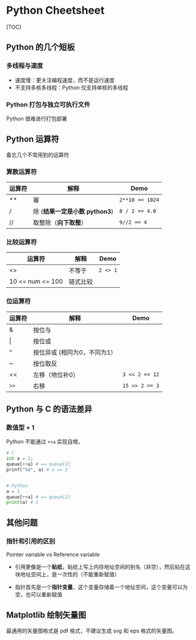 # Python Cheetsheet

[TOC]

## Python 的几个短板

### 多线程与速度

* 速度慢：更关注编程速度，而不是运行速度
* 不支持多核多线程：Python 仅支持单核的多线程

### Python 打包与独立可执行文件

Python 很难进行打包部署

## Python 运算符

备忘几个不常用到的运算符

### 算数运算符

| 运算符 | 解释                            | Demo            |
| ------ | ------------------------------- | --------------- |
| **     | 幂                              | `2**10 == 1024` |
| /      | 除 (**结果一定是小数 python3**) | `8 / 2 == 4.0`  |
| //     | 取整除（**向下取整**）          | `9//2 == 4`     |

### 比较运算符

| 运算符           | 解释     | Demo     |
| ---------------- | -------- | -------- |
| <>               | 不等于   | `2 <> 1` |
| 10 <= num <= 100 | 链式比较 |          |

### 位运算符

| 运算符 | 解释                         | Demo           |
| ------ | ---------------------------- | -------------- |
| &      | 按位与                       |                |
| \|     | 按位或                       |                |
| ^      | 按位异或 (相同为0，不同为1） |                |
| ~      | 按位取反                     |                |
| <<     | 左移（地位补0）              | `3 << 2 == 12` |
| `>>`   | 右移                         | `15 >> 2 == 3` |

## Python 与 C 的语法差异

### 数值型 + 1

Python 不能通过 `++a` 实现自增。

```python
# C
int a = 1;
queue[++a] # == queue[2]
prinf("%d", a) # a == 2


# Python
a = 1
queue[++a] # == queue[2]
print(a) # 1
```

## 其他问题

### 指针和引用的区别

Pointer variable vs Reference variable

* 引用更像是一个**贴纸**，贴纸上写上内存地址空间的别名（非空），然后贴在这块地址空间上，是一次性的（不能重新赋值）

* 指针首先是一个**指针变量**，这个变量存储着一个地址空间，这个变量可以为空，也可以重新赋值

## Matplotlib 绘制矢量图

最通用的矢量图格式是 pdf 格式，不建议生成 svg 和 eps 格式的矢量图。